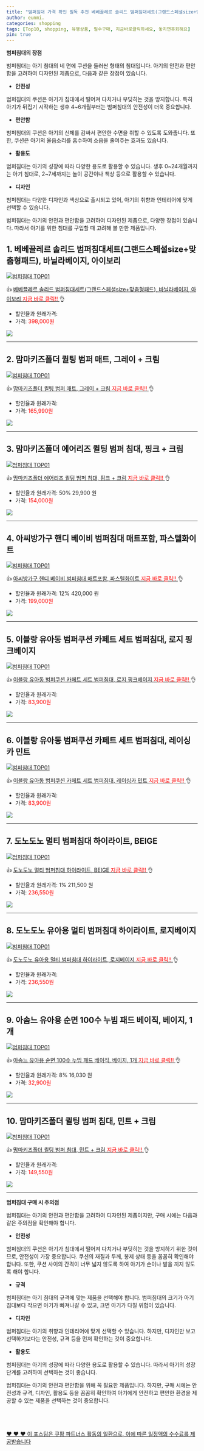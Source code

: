 ```yaml
---
title: "범퍼침대 가격 확인 필독 추천 베베끌레르 솔리드 범퍼침대세트(그랜드스페셜size+맞춤형패드), 바닐라베이지, 아이보리 비교 장점 구매가이드"
author: eunmi.
categories: shopping
tags: [Top10, shopping, 유행상품, 필수구매, 지금바로클릭하세요, 놓치면후회해요]
pin: true
---
```

**범퍼침대의 장점**

범퍼침대는 아기 침대의 네 면에 쿠션을 둘러싼 형태의 침대입니다. 아기의 안전과 편안함을 고려하여 디자인된 제품으로, 다음과 같은 장점이 있습니다.

* **안전성**

범퍼침대의 쿠션은 아기가 침대에서 떨어져 다치거나 부딪히는 것을 방지합니다. 특히 아기가 뒤집기 시작하는 생후 4~6개월부터는 범퍼침대의 안전성이 더욱 중요합니다.

* **편안함**

범퍼침대의 쿠션은 아기의 신체를 감싸서 편안한 수면을 취할 수 있도록 도와줍니다. 또한, 쿠션은 아기의 울음소리를 흡수하여 소음을 줄여주는 효과도 있습니다.

* **활용도**

범퍼침대는 아기의 성장에 따라 다양한 용도로 활용할 수 있습니다. 생후 0~24개월까지는 아기 침대로, 2~7세까지는 놀이 공간이나 책상 등으로 활용할 수 있습니다.

* **디자인**

범퍼침대는 다양한 디자인과 색상으로 출시되고 있어, 아기의 취향과 인테리어에 맞게 선택할 수 있습니다.

범퍼침대는 아기의 안전과 편안함을 고려하여 디자인된 제품으로, 다양한 장점이 있습니다. 따라서 아기를 위한 침대를 구입할 때 고려해 볼 만한 제품입니다.

   

## 1. 베베끌레르 솔리드 범퍼침대세트(그랜드스페셜size+맞춤형패드), 바닐라베이지, 아이보리

[![범퍼침대 TOP01](https://thumbnail6.coupangcdn.com/thumbnails/remote/230x230ex/image/vendor_inventory/1596/da6757d5f20c0369c56f18c80bc7e4fd08c52da2e2004f7e8104f82600cf.jpg)](https://link.coupang.com/re/AFFSDP?lptag=AF3617701&subid=GithubCoopas&pageKey=4400645226&traceid=V0-153&itemId=5226754703&vendorItemId=72535835989)


👍 [베베끌레르 솔리드 범퍼침대세트(그랜드스페셜size+맞춤형패드), 바닐라베이지, 아이보리 <font color=red> 지금 바로 클릭!! </font> ](https://link.coupang.com/re/AFFSDP?lptag=AF3617701&subid=GithubCoopas&pageKey=4400645226&traceid=V0-153&itemId=5226754703&vendorItemId=72535835989) 👌 


- 할인율과 원래가격: 
- 가격: <span style='color:red'>398,000원</span>

[![](/discount_price.png)](https://link.coupang.com/re/AFFSDP?lptag=AF3617701&subid=GithubCoopas&pageKey=4400645226&traceid=V0-153&itemId=5226754703&vendorItemId=72535835989)

---


   

## 2. 맘마키즈폴더 퀼팅 범퍼 매트, 그레이 + 크림

[![범퍼침대 TOP01](https://thumbnail7.coupangcdn.com/thumbnails/remote/230x230ex/image/retail/images/6567015853800-9b4af8e4-6c93-4ac4-a84e-de1078f7ead0.jpg)](https://link.coupang.com/re/AFFSDP?lptag=AF3617701&subid=GithubCoopas&pageKey=141386227&traceid=V0-153&itemId=417817935&vendorItemId=4026583199)


👍 [맘마키즈폴더 퀼팅 범퍼 매트, 그레이 + 크림 <font color=red> 지금 바로 클릭!! </font> ](https://link.coupang.com/re/AFFSDP?lptag=AF3617701&subid=GithubCoopas&pageKey=141386227&traceid=V0-153&itemId=417817935&vendorItemId=4026583199) 👌 


- 할인율과 원래가격: 
- 가격: <span style='color:red'>165,990원</span>

[![](/discount_price.png)](https://link.coupang.com/re/AFFSDP?lptag=AF3617701&subid=GithubCoopas&pageKey=141386227&traceid=V0-153&itemId=417817935&vendorItemId=4026583199)

---


   

## 3. 맘마키즈폴더 에어리즈 퀼팅 범퍼 침대, 핑크 + 크림

[![범퍼침대 TOP01](https://thumbnail9.coupangcdn.com/thumbnails/remote/230x230ex/image/retail/images/1116651575518676-fcb96dfe-f0ec-4173-92fa-127ca3c4515b.png)](https://link.coupang.com/re/AFFSDP?lptag=AF3617701&subid=GithubCoopas&pageKey=141386227&traceid=V0-153&itemId=411729870&vendorItemId=4009746503)


👍 [맘마키즈폴더 에어리즈 퀼팅 범퍼 침대, 핑크 + 크림 <font color=red> 지금 바로 클릭!! </font> ](https://link.coupang.com/re/AFFSDP?lptag=AF3617701&subid=GithubCoopas&pageKey=141386227&traceid=V0-153&itemId=411729870&vendorItemId=4009746503) 👌 


- 할인율과 원래가격: 50%  29,900   원
- 가격: <span style='color:red'>154,000원</span>

[![](/discount_price.png)](https://link.coupang.com/re/AFFSDP?lptag=AF3617701&subid=GithubCoopas&pageKey=141386227&traceid=V0-153&itemId=411729870&vendorItemId=4009746503)

---


   

## 4. 아씨방가구 핸디 베이비 범퍼침대 매트포함, 파스텔화이트

[![범퍼침대 TOP01](https://thumbnail10.coupangcdn.com/thumbnails/remote/230x230ex/image/vendor_inventory/976b/a74b2ea63f1d7e30ca6a95bb7bb6b5f2403dc6344d12539e718f0899e46c.jpg)](https://link.coupang.com/re/AFFSDP?lptag=AF3617701&subid=GithubCoopas&pageKey=7063663148&traceid=V0-153&itemId=17521704811&vendorItemId=84688838992)


👍 [아씨방가구 핸디 베이비 범퍼침대 매트포함, 파스텔화이트 <font color=red> 지금 바로 클릭!! </font> ](https://link.coupang.com/re/AFFSDP?lptag=AF3617701&subid=GithubCoopas&pageKey=7063663148&traceid=V0-153&itemId=17521704811&vendorItemId=84688838992) 👌 


- 할인율과 원래가격: 12%  420,000   원
- 가격: <span style='color:red'>199,000원</span>

[![](/discount_price.png)](https://link.coupang.com/re/AFFSDP?lptag=AF3617701&subid=GithubCoopas&pageKey=7063663148&traceid=V0-153&itemId=17521704811&vendorItemId=84688838992)

---


   

## 5. 이블랑 유아동 범퍼쿠션 카페트 세트 범퍼침대, 로지 핑크베이지

[![범퍼침대 TOP01](https://thumbnail9.coupangcdn.com/thumbnails/remote/230x230ex/image/vendor_inventory/images/2017/04/06/12/9/85bfb53a-1024-4f57-95d3-73f7d15d8bef.jpg)](https://link.coupang.com/re/AFFSDP?lptag=AF3617701&subid=GithubCoopas&pageKey=61004014&traceid=V0-153&itemId=209483636&vendorItemId=3123251366)


👍 [이블랑 유아동 범퍼쿠션 카페트 세트 범퍼침대, 로지 핑크베이지 <font color=red> 지금 바로 클릭!! </font> ](https://link.coupang.com/re/AFFSDP?lptag=AF3617701&subid=GithubCoopas&pageKey=61004014&traceid=V0-153&itemId=209483636&vendorItemId=3123251366) 👌 


- 할인율과 원래가격: 
- 가격: <span style='color:red'>83,900원</span>

[![](/discount_price.png)](https://link.coupang.com/re/AFFSDP?lptag=AF3617701&subid=GithubCoopas&pageKey=61004014&traceid=V0-153&itemId=209483636&vendorItemId=3123251366)

---


   

## 6. 이블랑 유아동 범퍼쿠션 카페트 세트 범퍼침대, 레이싱카 민트

[![범퍼침대 TOP01](https://thumbnail9.coupangcdn.com/thumbnails/remote/230x230ex/image/vendor_inventory/images/2017/04/06/12/5/81b20d4b-9e9f-480a-ae02-71f8b7d85db7.jpg)](https://link.coupang.com/re/AFFSDP?lptag=AF3617701&subid=GithubCoopas&pageKey=61004014&traceid=V0-153&itemId=209483676&vendorItemId=3123251382)


👍 [이블랑 유아동 범퍼쿠션 카페트 세트 범퍼침대, 레이싱카 민트 <font color=red> 지금 바로 클릭!! </font> ](https://link.coupang.com/re/AFFSDP?lptag=AF3617701&subid=GithubCoopas&pageKey=61004014&traceid=V0-153&itemId=209483676&vendorItemId=3123251382) 👌 


- 할인율과 원래가격: 
- 가격: <span style='color:red'>83,900원</span>

[![](/discount_price.png)](https://link.coupang.com/re/AFFSDP?lptag=AF3617701&subid=GithubCoopas&pageKey=61004014&traceid=V0-153&itemId=209483676&vendorItemId=3123251382)

---


   

## 7. 도노도노 멀티 범퍼침대 하이라이트, BEIGE

[![범퍼침대 TOP01](https://thumbnail8.coupangcdn.com/thumbnails/remote/230x230ex/image/retail/images/7788859515600059-901ec951-e82e-460f-b65f-0456b17e70f7.jpg)](https://link.coupang.com/re/AFFSDP?lptag=AF3617701&subid=GithubCoopas&pageKey=6056486748&traceid=V0-153&itemId=11119816507&vendorItemId=78398538564)


👍 [도노도노 멀티 범퍼침대 하이라이트, BEIGE <font color=red> 지금 바로 클릭!! </font> ](https://link.coupang.com/re/AFFSDP?lptag=AF3617701&subid=GithubCoopas&pageKey=6056486748&traceid=V0-153&itemId=11119816507&vendorItemId=78398538564) 👌 


- 할인율과 원래가격: 1%  211,500   원
- 가격: <span style='color:red'>236,550원</span>

[![](/discount_price.png)](https://link.coupang.com/re/AFFSDP?lptag=AF3617701&subid=GithubCoopas&pageKey=6056486748&traceid=V0-153&itemId=11119816507&vendorItemId=78398538564)

---


   

## 8. 도노도노 유아용 멀티 범퍼침대 하이라이트, 로지베이지

[![범퍼침대 TOP01](https://thumbnail8.coupangcdn.com/thumbnails/remote/230x230ex/image/retail/images/2023/04/07/15/1/57954aaf-b120-4e89-b0cb-7c7a470773b3.jpg)](https://link.coupang.com/re/AFFSDP?lptag=AF3617701&subid=GithubCoopas&pageKey=6056486748&traceid=V0-153&itemId=18448074779&vendorItemId=85588935459)


👍 [도노도노 유아용 멀티 범퍼침대 하이라이트, 로지베이지 <font color=red> 지금 바로 클릭!! </font> ](https://link.coupang.com/re/AFFSDP?lptag=AF3617701&subid=GithubCoopas&pageKey=6056486748&traceid=V0-153&itemId=18448074779&vendorItemId=85588935459) 👌 


- 할인율과 원래가격: 
- 가격: <span style='color:red'>236,550원</span>

[![](/discount_price.png)](https://link.coupang.com/re/AFFSDP?lptag=AF3617701&subid=GithubCoopas&pageKey=6056486748&traceid=V0-153&itemId=18448074779&vendorItemId=85588935459)

---


   

## 9. 아솜느 유아용 순면 100수 누빔 패드 베이직, 베이지, 1개

[![범퍼침대 TOP01](https://thumbnail9.coupangcdn.com/thumbnails/remote/230x230ex/image/rs_quotation_api/319g18z4/99c43a318c404128a95f18d73a9f7c96.jpg)](https://link.coupang.com/re/AFFSDP?lptag=AF3617701&subid=GithubCoopas&pageKey=6811979378&traceid=V0-153&itemId=16117858109&vendorItemId=83314745387)


👍 [아솜느 유아용 순면 100수 누빔 패드 베이직, 베이지, 1개 <font color=red> 지금 바로 클릭!! </font> ](https://link.coupang.com/re/AFFSDP?lptag=AF3617701&subid=GithubCoopas&pageKey=6811979378&traceid=V0-153&itemId=16117858109&vendorItemId=83314745387) 👌 


- 할인율과 원래가격: 8%  16,030   원
- 가격: <span style='color:red'>32,900원</span>

[![](/discount_price.png)](https://link.coupang.com/re/AFFSDP?lptag=AF3617701&subid=GithubCoopas&pageKey=6811979378&traceid=V0-153&itemId=16117858109&vendorItemId=83314745387)

---


   

## 10. 맘마키즈폴더 퀼팅 범퍼 침대, 민트 + 크림

[![범퍼침대 TOP01](https://thumbnail8.coupangcdn.com/thumbnails/remote/230x230ex/image/vendor_inventory/7ece/94d118a272f53461ea6ea751474a94b65ac61a84457f6147169b489ca505.jpg)](https://link.coupang.com/re/AFFSDP?lptag=AF3617701&subid=GithubCoopas&pageKey=141386227&traceid=V0-153&itemId=411729882&vendorItemId=75361142324)


👍 [맘마키즈폴더 퀼팅 범퍼 침대, 민트 + 크림 <font color=red> 지금 바로 클릭!! </font> ](https://link.coupang.com/re/AFFSDP?lptag=AF3617701&subid=GithubCoopas&pageKey=141386227&traceid=V0-153&itemId=411729882&vendorItemId=75361142324) 👌 


- 할인율과 원래가격: 
- 가격: <span style='color:red'>149,550원</span>

[![](/discount_price.png)](https://link.coupang.com/re/AFFSDP?lptag=AF3617701&subid=GithubCoopas&pageKey=141386227&traceid=V0-153&itemId=411729882&vendorItemId=75361142324)

---
**범퍼침대 구매 시 주의점**

범퍼침대는 아기의 안전과 편안함을 고려하여 디자인된 제품이지만, 구매 시에는 다음과 같은 주의점을 확인해야 합니다.

* **안전성**

범퍼침대의 쿠션은 아기가 침대에서 떨어져 다치거나 부딪히는 것을 방지하기 위한 것이므로, 안전성이 가장 중요합니다. 쿠션의 재질과 두께, 봉제 상태 등을 꼼꼼히 확인해야 합니다. 또한, 쿠션 사이의 간격이 너무 넓지 않도록 하여 아기가 손이나 발을 끼지 않도록 해야 합니다.

* **규격**

범퍼침대는 아기 침대의 규격에 맞는 제품을 선택해야 합니다. 범퍼침대의 크기가 아기 침대보다 작으면 아기가 빠져나갈 수 있고, 크면 아기가 다칠 위험이 있습니다.

* **디자인**

범퍼침대는 아기의 취향과 인테리어에 맞게 선택할 수 있습니다. 하지만, 디자인만 보고 선택하기보다는 안전성, 규격 등을 먼저 확인하는 것이 중요합니다.

* **활용도**

범퍼침대는 아기의 성장에 따라 다양한 용도로 활용할 수 있습니다. 따라서 아기의 성장 단계를 고려하여 선택하는 것이 좋습니다.

범퍼침대는 아기의 안전과 편안함을 위해 꼭 필요한 제품입니다. 하지만, 구매 시에는 안전성과 규격, 디자인, 활용도 등을 꼼꼼히 확인하여 아기에게 안전하고 편안한 환경을 제공할 수 있는 제품을 선택하는 것이 중요합니다.<br><br><br><br><br> [ ❤ ❤ ❤ 이 포스팅은 쿠팡 파트너스 활동의 일환으로, 이에 따른 일정액의 수수료를 제공받습니다](https://link.coupang.com/a/bcEFyh)